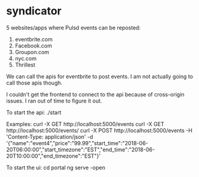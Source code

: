 # syndicator

5 websites/apps where Pulsd events can be reposted:

1. eventbrite.com
2. Facebook.com
3. Groupon.com
4. nyc.com
5. Thrillest

We can call the apis for eventbrite to post events. I am not actually
going to call those apis though.

I couldn't get the frontend to connect to the api because of
cross-origin issues. I ran out of time to figure it out.

To start the api:
./start

Examples:
curl -X GET http://localhost:5000/events
curl -X GET http://localhost:5000/events/<id>
curl -X POST http://localhost:5000/events -H 'Content-Type: application/json' -d '{"name":"event4","price":"99.99","start_time":"2018-06-20T06:00:00","start_timezone":"EST","end_time":"2018-06-20T10:00:00","end_timezone":"EST"}'

To start the ui:
cd portal
ng serve -open